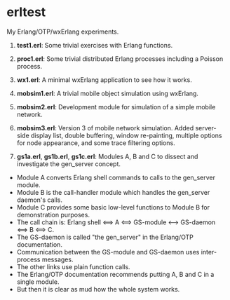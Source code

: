 # erltest
My Erlang/OTP/wxErlang experiments.

1. **test1.erl**: Some trivial exercises with Erlang functions.

1. **proc1.erl**: Some trivial distributed Erlang processes including a Poisson process.

1. **wx1.erl**: A minimal wxErlang application to see how it works.

1. **mobsim1.erl**: A trivial mobile object simulation using wxErlang.

1. **mobsim2.erl**: Development module for simulation of a simple mobile network.

1. **mobsim3.erl**: Version 3 of mobile network simulation. Added server-side display list, double buffering, window re-painting, multiple options for node appearance, and some trace filtering options.

1. **gs1a.erl**, **gs1b.erl**, **gs1c.erl**: Modules A, B and C to dissect and investigate the gen_server concept.
* Module A converts Erlang shell commands to calls to the gen_server module.
* Module B is the call-handler module which handles the gen_server daemon's calls.
* Module C provides some basic low-level functions to Module B for demonstration purposes.
* The call chain is: Erlang shell <==> A <==> GS-module <--> GS-daemon <==> B <==> C.
* The GS-daemon is called "the gen_server" in the Erlang/OTP documentation.
* Communication between the GS-module and GS-daemon uses inter-process messages.
* The other links use plain function calls.
* The Erlang/OTP documentation recommends putting A, B and C in a single module.
* But then it is clear as mud how the whole system works.
